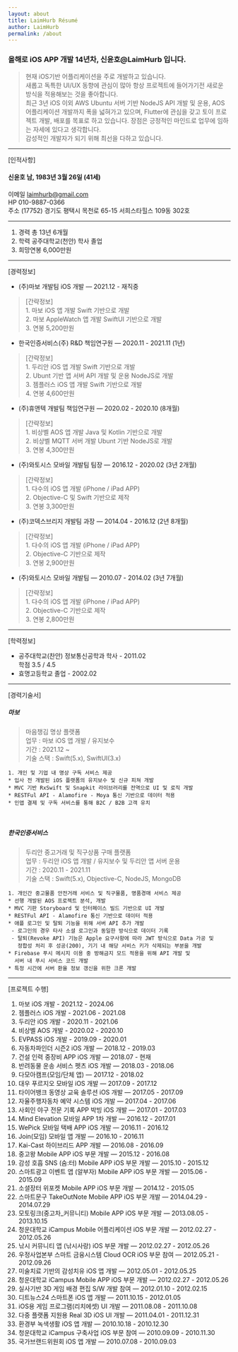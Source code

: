 ```yaml
---
layout: about
title: LaimHurb Résumé
author: LaimHurb
permalink: /about
---
```


### 올해로 iOS APP 개발 14년차, 신윤호@LaimHurb 입니다.

> 현재 iOS기반 어플리케이션을 주로 개발하고 있습니다. <br>새롭고 독특한 UI/UX 동향에 관심이 많아 항상 프로젝트에 들어가기전 새로운 방식을 적용해보는 것을 좋아합니다.<br>
> 최근 3년 iOS 이외 AWS Ubuntu 서버 기반 NodeJS API 개발 및 운용, AOS 어플리케이션 개발까지 폭을 넓혀가고 있으며, Flutter에 관심을 갖고 토이 프로젝트 개발, 배포를 목표로 하고 있습니다.
> 장점은 긍정적인 마인드로 업무에 임하는 자세에 있다고 생각합니다. <br>감성적인 개발자가 되기 위해 최선을 다하고 있습니다.<br>

---

[인적사항]
#### 신윤호 남, 1983년 3월 26일 (41세)
이메일 laimhurb@gmail.com<br>
HP 010-9887-0366<br>
주소 (17752) 경기도 평택시 목천로 65-15 서희스타힐스 109동 302호

---

1. 경력 총 13년 6개월
2. 학력 공주대학교(천안) 학사 졸업
3. 희망연봉 6,000만원

---

[경력정보]<br>
* (주)마보 개발팀 iOS 개발 — 2021.12 - 재직중
> [간략정보]<br> 1. 마보 iOS 앱 개발 Swift 기반으로 개발<br>2. 마보 AppleWatch 앱 개발 SwiftUI 기반으로 개발<br>3. 연봉 5,200만원
* 한국인증서비스(주) R&D 책임연구원 — 2020.11 - 2021.11 (1년)
> [간략정보]<br> 1. 두리안 iOS 앱 개발 Swift 기반으로 개발<br>2. Ubunt 기반 앱 서버 API 개발 및 운용 NodeJS로 개발<br>3. 젬플러스 iOS 앱 개발 Swift 기반으로 개발<br>4. 연봉 4,600만원
* (주)휴앤텍 개발팀 책임연구원 — 2020.02 - 2020.10 (8개월)
> [간략정보]<br> 1. 비상벨 AOS 앱 개발 Java 및 Kotlin 기반으로 개발<br>2. 비상벨 MQTT 서버 개발 Ubunt 기반 NodeJS로 개발<br>3. 연봉 4,300만원
* (주)와토시스 모바일 개발팀 팀장 — 2016.12 - 2020.02 (3년 2개월)
> [간략정보]<br> 1. 다수의 iOS 앱 개발 (iPhone / iPad APP)<br>2. Objective-C 및 Swift 기반으로 제작<br>3. 연봉 3,300만원
* (주)코덱스브리지 개발팀 과장 — 2014.04 - 2016.12 (2년 8개월)
> [간략정보]<br> 1. 다수의 iOS 앱 개발 (iPhone / iPad APP)<br>2. Objective-C 기반으로 제작<br>3. 연봉 2,900만원
* (주)와토시스 모바일 개발팀 — 2010.07 - 2014.02 (3년 7개월)
> [간략정보]<br> 1. 다수의 iOS 앱 개발 (iPhone / iPad APP)<br>2. Objective-C 기반으로 제작<br>3. 연봉 2,800만원

---

[학력정보]<br>
* 공주대학교(찬안) 정보통신공학과 학사 - 2011.02<br>
 학점 3.5 / 4.5
* 효명고등학교 졸업 - 2002.02

---

[경력기술서]<br>
##### 마보
> 마음챙김 명상 플랫폼<br>
업무 : 마보 iOS 앱 개발 / 유지보수<br>
기간 : 2021.12 ~ <br>
기술 스택 : Swift(5.x), SwiftUI(3.x)

```
1. 개인 및 기업 내 명상 구독 서비스 제공
* 입사 전 개발된 iOS 플랫폼의 유지보수 및 신규 피쳐 개발
* MVC 기반 RxSwift 및 Snapkit 라이브러리를 전역으로 UI 및 로직 개발
* RESTFul API - Alamofire - Moya 통신 기반으로 데이터 적용
* 인앱 결제 및 구독 서비스를 통해 B2C / B2B 고객 유치
```
<br>

##### 한국인증서비스
> 두리안 중고거래 및 직구상품 구매 플랫폼<br>
업무 : 두리안 iOS 앱 개발 / 유지보수 및 두리안 앱 서버 운용<br>
기간 : 2020.11 - 2021.11 <br>
기술 스택 : Swift(5.x), Objective-C, NodeJS, MongoDB

```
1. 개인간 중고물품 안전거래 서비스 및 직구물품, 명품경매 서비스 제공
* 선행 개발된 AOS 프로젝트 분석, 개발
* MVC 기판 Storyboard 및 인터페이스 빌드 기반으로 UI 개발
* RESTFul API - Alamofire 통신 기반으로 데이터 적용
* 애플 로그인 및 탈퇴 기능을 위해 서버 API 추가 개발
 - 로그인의 경우 타사 소셜 로그인과 동일한 방식으로 데이터 기록
 - 탈퇴(Revoke API) 기능은 Apple 요구사항에 따라 JWT 방식으로 Data 가공 및 
   정합성 처리 후 성공(200), 기기 내 해당 서비스 키가 삭제되는 부분을 개발
* Firebase 푸시 메시지 이용 중 방해금지 모드 적용을 위해 API 개발 및 
  서버 내 푸시 서비스 코드 개발
* 특정 시간에 서버 환율 정보 갱신을 위한 크론 개발
```
---

[프로젝트 수행]
1. 마보 iOS 개발 - 2021.12 - 2024.06<br>
2. 젬플러스 iOS 개발 - 2021.06 - 2021.08<br>
3. 두리안 iOS 개발 - 2020.11 - 2021.06<br>
4. 비상벨 AOS 개발 - 2020.02 - 2020.10<br>
5. EVPASS iOS 개발 - 2019.09 - 2020.01<br>
6. 자동차파인더 시즌2 iOS 개발 — 2018.12 - 2019.03<br>
7. 건설 인력 중장비 APP iOS 개발 — 2018.07 - 현재 <br>
8. 반려동물 운송 서비스 펫츠 iOS 개발 — 2018.03 - 2018.06 <br>
9. 다모아캠프(모임/단체 앱) — 2017.12 - 2018.02 <br>
10. 대우 푸르지오 모바일 iOS 개발 — 2017.09 - 2017.12 <br>
11. 타이어뱅크 동영상 교육 솔루션 iOS 개발 — 2017.05 - 2017.09 <br>
12. 자율주행자동차 예약 시스템 iOS 개발 — 2017.04 - 2017.06 <br>
13. 사회인 야구 전문 기록 APP 박빙 iOS 개발 — 2017.01 - 2017.03 <br>
14. Mind Elevation 모바일 APP 1차 개발 — 2016.12 - 2017.01 <br> 
15. WePick 모바일 택배 APP iOS 개발 — 2016.11 - 2016.12<br>
16. Join(모임) 모바일 앱 개발 — 2016.10 - 2016.11 <br>
17. Kai-Cast 하이브리드 APP 개발 — 2016.08 - 2016.09 <br>
18. 중고왕 Mobile APP iOS 부문 개발 — 2015.12 - 2016.08 <br>
19. 감성 호흡 SNS (숨:터) Mobile APP iOS 부문 개발 — 2015.10 - 2015.12 <br>
20. 스마트광고 이벤트 앱 (알부자) Mobile APP iOS 부문 개발 — 2015.06 - 2015.09 <br>
21. 소셜장터 위포켓 Mobile APP iOS 부문 개발 — 2014.12 - 2015.05 <br>
22. 스마트문구 TakeOutNote Mobile APP iOS 부문 개발 — 2014.04.29 - 2014.07.29 <br>
23. 모토링크(중고차_커뮤니티) Mobile APP iOS 부문 개발 — 2013.08.05 - 2013.10.15 <br>
24. 청운대학교 iCampus Mobile 어플리케이션 iOS 부문 개발 — 2012.02.27 - 2012.05.26 <br>
25. 낚시 커뮤니티 앱 (낚시사랑) iOS 부문 개발 — 2012.02.27 - 2012.05.26 <br>
26. 우정사업본부 스마트 금융시스템 Cloud OCR iOS 부문 참여 — 2012.05.21 - 2012.09.26 <br>
27. 미술치료 기반의 감성치유 iOS 앱 개발 — 2012.05.01 - 2012.05.25 <br>
28. 청운대학교 iCampus Mobile APP iOS 부문 개발 — 2012.02.27 - 2012.05.26 <br>
29. 실사기반 3D 게임 배경 편집 S/W  개발 참여 — 2012.01.10 - 2012.02.15 <br>
30. 디트뉴스24 스마트폰 iOS 앱 개발 — 2011.10.15 - 2012.01.05 <br>
31. iOS용 게임 프로그램(리치에셋) UI 개발 — 2011.08.08 - 2011.10.08 <br>
32. 다중 플랫폼 지원용 Real 3D iOS UI 개발 — 2011.04.01 - 2011.12.31 <br>
33. 환경부 녹색생활 iOS 앱 개발 — 2010.10.18 - 2010.12.30 <br>
34. 청운대학교 iCampus 구축사업 iOS 부문 참여 — 2010.09.09 - 2010.11.30 <br>
35. 국가브랜드위원회 iOS 앱 개발 — 2010.07.08 - 2010.09.03 <br>




























